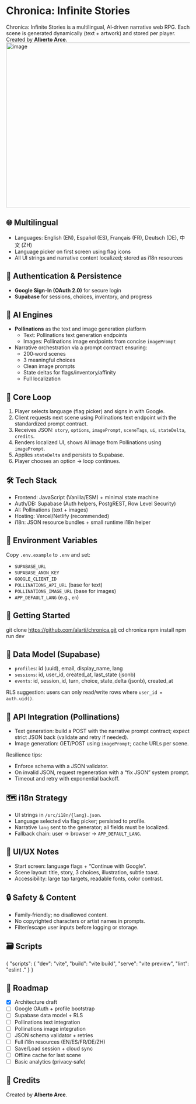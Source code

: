 # Chronica: Infinite Stories

Chronica: Infinite Stories is a multilingual, AI‑driven narrative web RPG. Each scene is generated dynamically (text + artwork) and stored per player.  
Created by **Alberto Arce**.
<img width="781" height="450" alt="image" src="https://github.com/user-attachments/assets/97d3f4fb-fe3c-4b2a-966f-7b220aac84cf" />


## 🌐 Multilingual
- Languages: English (EN), Español (ES), Français (FR), Deutsch (DE), 中文 (ZH)
- Language picker on first screen using flag icons
- All UI strings and narrative content localized; stored as i18n resources

## 🔐 Authentication & Persistence
- **Google Sign‑In (OAuth 2.0)** for secure login
- **Supabase** for sessions, choices, inventory, and progress

## 🤖 AI Engines
- **Pollinations** as the text and image generation platform
  - Text: Pollinations text generation endpoints
  - Images: Pollinations image endpoints from concise `imagePrompt`
- Narrative orchestration via a prompt contract ensuring:
  - 200‑word scenes
  - 3 meaningful choices
  - Clean image prompts
  - State deltas for flags/inventory/affinity
  - Full localization

## 🧩 Core Loop
1. Player selects language (flag picker) and signs in with Google.
2. Client requests next scene using Pollinations text endpoint with the standardized prompt contract.
3. Receives JSON: `story`, `options`, `imagePrompt`, `sceneTags`, `ui`, `stateDelta`, `credits`.
4. Renders localized UI, shows AI image from Pollinations using `imagePrompt`.
5. Applies `stateDelta` and persists to Supabase.
6. Player chooses an option → loop continues.

## 🛠 Tech Stack
- Frontend: JavaScript (Vanilla/ESM) + minimal state machine
- Auth/DB: Supabase (Auth helpers, PostgREST, Row Level Security)
- AI: Pollinations (text + images)
- Hosting: Vercel/Netlify (recommended)
- i18n: JSON resource bundles + small runtime i18n helper


## 🔧 Environment Variables
Copy `.env.example` to `.env` and set:
- `SUPABASE_URL`
- `SUPABASE_ANON_KEY`
- `GOOGLE_CLIENT_ID`
- `POLLINATIONS_API_URL` (base for text)
- `POLLINATIONS_IMAGE_URL` (base for images)
- `APP_DEFAULT_LANG` (e.g., `en`)

## 🚀 Getting Started
git clone https://github.com/alarti/chronica.git
cd chronica
npm install
npm run dev

## 🧪 Data Model (Supabase)
- `profiles`: id (uuid), email, display_name, lang
- `sessions`: id, user_id, created_at, last_state (jsonb)
- `events`: id, session_id, turn, choice, state_delta (jsonb), created_at

RLS suggestion: users can only read/write rows where `user_id = auth.uid()`.

## 🔌 API Integration (Pollinations)
- Text generation: build a POST with the narrative prompt contract; expect strict JSON back (validate and retry if needed).
- Image generation: GET/POST using `imagePrompt`; cache URLs per scene.

Resilience tips:
- Enforce schema with a JSON validator.
- On invalid JSON, request regeneration with a “fix JSON” system prompt.
- Timeout and retry with exponential backoff.

## 🗺️ i18n Strategy
- UI strings in `/src/i18n/{lang}.json`.
- Language selected via flag picker; persisted to profile.
- Narrative `lang` sent to the generator; all fields must be localized.
- Fallback chain: user → browser → `APP_DEFAULT_LANG`.

## 🧱 UI/UX Notes
- Start screen: language flags + “Continue with Google”.
- Scene layout: title, story, 3 choices, illustration, subtle toast.
- Accessibility: large tap targets, readable fonts, color contrast.

## 🔒 Safety & Content
- Family‑friendly; no disallowed content.
- No copyrighted characters or artist names in prompts.
- Filter/escape user inputs before logging or storage.

## 🗃️ Scripts
{
"scripts": {
"dev": "vite",
"build": "vite build",
"serve": "vite preview",
"lint": "eslint ."
}
}

## 📌 Roadmap
- [x] Architecture draft
- [ ] Google OAuth + profile bootstrap
- [ ] Supabase data model + RLS
- [ ] Pollinations text integration
- [ ] Pollinations image integration
- [ ] JSON schema validator + retries
- [ ] Full i18n resources (EN/ES/FR/DE/ZH)
- [ ] Save/Load session + cloud sync
- [ ] Offline cache for last scene
- [ ] Basic analytics (privacy‑safe)

## 📝 Credits
Created by **Alberto Arce**.

